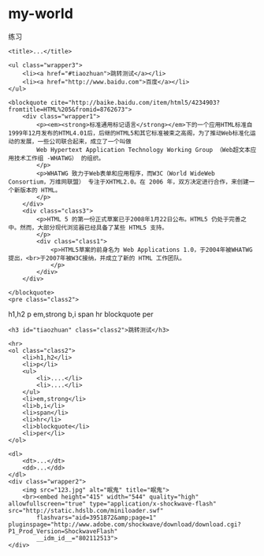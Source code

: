 # my-world
练习
<!DOCTYPE html>
<html lang="zh-CN">

<head>
	<meta charset="utf-8">
	<meta name="description" content="...">
	<meta name="keywords" content="...">
	<link rel="stylesheet" type="text/css" href="style.css">

	<title>...</title>
</head>

<body>

	<ul class="wrapper3">
		<li><a href="#tiaozhuan">跳转测试</a></li>
		<li><a href="http://www.baidu.com">百度</a></li>
	</ul>

	<blockquote cite="http://baike.baidu.com/item/html5/4234903?fromtitle=HTML%205&fromid=8762673">
		<div class="wrapper1">	
			<p><em><strong>标准通用标记语言</strong></em>下的一个应用HTML标准自1999年12月发布的HTML4.01后，后继的HTML5和其它标准被束之高阁，为了推动Web标准化运动的发展，一些公司联合起来，成立了一个叫做
			Web Hypertext Application Technology Working Group （Web超文本应用技术工作组 -WHATWG） 的组织。
			</p>
			<p>WHATWG 致力于Web表单和应用程序，而W3C（World WideWeb Consortium，万维网联盟） 专注于XHTML2.0。在 2006 年，双方决定进行合作，来创建一个新版本的 HTML。
			</p>
		</div>
		<div class="class3">
			<p>HTML 5 的第一份正式草案已于2008年1月22日公布。HTML5 仍处于完善之中。然而，大部分现代浏览器已经具备了某些 HTML5 支持。
			</p>
			<div class="class1">
				<p>HTML5草案的前身名为 Web Applications 1.0，于2004年被WHATWG提出，<br>于2007年被W3C接纳，并成立了新的 HTML 工作团队。
				</p>
			</div>
		</div>

	</blockquote>
	<pre class="class2">
h1,h2
p
em,strong
b,i
span
hr
blockquote
per
	</pre>

	<h3 id="tiaozhuan" class="class2">跳转测试</h3>

	<hr>
	<ol class="class2">
		<li>h1,h2</li>
		<li>p</li>
		<ul>
			<li>....</li>
			<li>....</li>
		</ul>
		<li>em,strong</li>
		<li>b,i</li>
		<li>span</li>
		<li>hr</li>
		<li>blockquote</li>
		<li>per</li>
	</ol>

	<dl>
		<dt>...</dt>
		<dd>...</dd>
	</dl>
	<div class="wrapper2">
		<img src="123.jpg" alt="眠鬼" title="眠鬼">
		<br><embed height="415" width="544" quality="high" allowfullscreen="true" type="application/x-shockwave-flash" src="http://static.hdslb.com/miniloader.swf" 
			flashvars="aid=3951872&amp;page=1" pluginspage="http://www.adobe.com/shockwave/download/download.cgi?P1_Prod_Version=ShockwaveFlash"
		    __idm_id__="802112513">
	</div>


</body>

</html>
